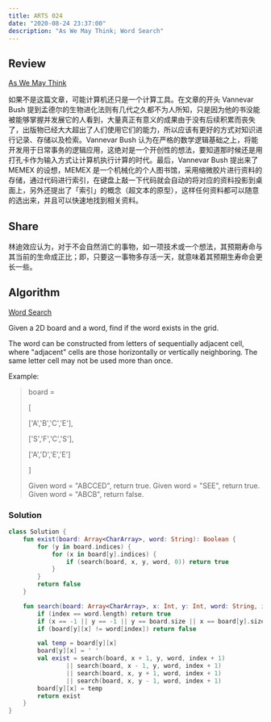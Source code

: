 ```yaml
---
title: ARTS 024
date: "2020-08-24 23:37:00"
description: "As We May Think; Word Search"
---
```

## Review
[As We May Think](https://www.w3.org/History/1945/vbush/vbush.shtml)

如果不是这篇文章，可能计算机还只是一个计算工具。在文章的开头 Vannevar Bush 提到孟德尔的生物进化法则有几代之久都不为人所知，只是因为他的书没能被能够掌握并发展它的人看到，大量真正有意义的成果由于没有后续积累而丧失了，出版物已经大大超出了人们使用它们的能力，所以应该有更好的方式对知识进行记录、存储以及检索。Vannevar Bush 认为在严格的数学逻辑基础之上，将能开发用于日常事务的逻辑应用，这绝对是一个开创性的想法，要知道那时候还是用打孔卡作为输入方式让计算机执行计算的时代。最后，Vannevar Bush 提出来了 MEMEX 的设想，MEMEX 是一个机械化的个人图书馆，采用缩微胶片进行资料的存储，通过代码进行索引，在键盘上敲一下代码就会自动的将对应的资料投影到桌面上，另外还提出了「索引」的概念（超文本的原型），这样任何资料都可以随意的选出来，并且可以快速地找到相关资料。

## Share
林迪效应认为，对于不会自然消亡的事物，如一项技术或一个想法，其预期寿命与其当前的生命成正比；即，只要这一事物多存活一天，就意味着其预期生寿命会更长一些。

## Algorithm
[Word Search](https://leetcode.com/problems/word-search/)

Given a 2D board and a word, find if the word exists in the grid.

The word can be constructed from letters of sequentially adjacent cell, where "adjacent" cells are those horizontally or vertically neighboring. The same letter cell may not be used more than once.

Example:

> board =
>
> [
>
>  ['A','B','C','E'],
>
>  ['S','F','C','S'],
>
>  ['A','D','E','E']
> 
> ]
> 
> Given word = "ABCCED", return true.
> Given word = "SEE", return true.
> Given word = "ABCB", return false.

### Solution
```kotlin
class Solution {
    fun exist(board: Array<CharArray>, word: String): Boolean {
        for (y in board.indices) {
            for (x in board[y].indices) {
                if (search(board, x, y, word, 0)) return true
            }
        }
        return false
    }

    fun search(board: Array<CharArray>, x: Int, y: Int, word: String, index: Int): Boolean {
        if (index == word.length) return true
        if (x == -1 || y == -1 || y == board.size || x == board[y].size) return false
        if (board[y][x] != word[index]) return false

        val temp = board[y][x]
        board[y][x] = ' '
        val exist = search(board, x + 1, y, word, index + 1)
                || search(board, x - 1, y, word, index + 1)
                || search(board, x, y + 1, word, index + 1)
                || search(board, x, y - 1, word, index + 1)
        board[y][x] = temp
        return exist
    }
}
```